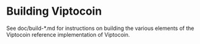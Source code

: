 Building Viptocoin
================

See doc/build-*.md for instructions on building the various
elements of the Viptocoin reference implementation of Viptocoin.
